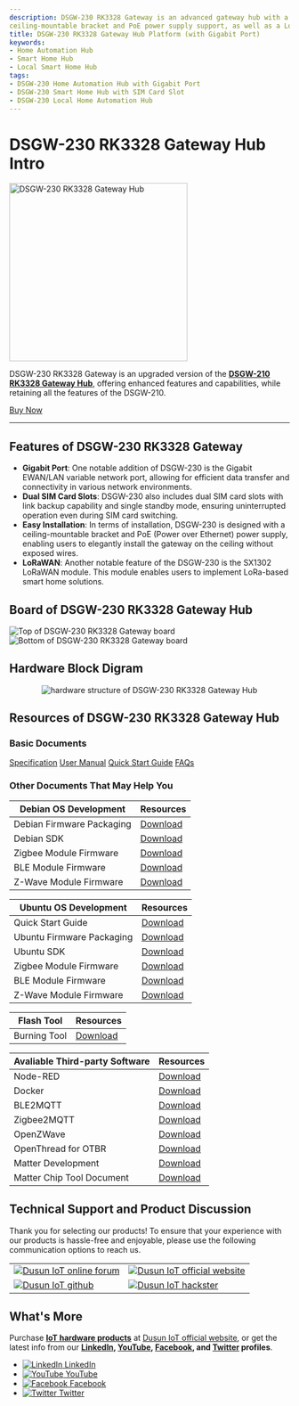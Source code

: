 ```yaml
---
description: DSGW-230 RK3328 Gateway is an advanced gateway hub with a Gigabit port, dual SIM card slots,
ceiling-mountable bracket and PoE power supply support, as well as a LoRaWAN module. It is an upgraded version of DSGW-210 with enhanced features and capabilities. 
title: DSGW-230 RK3328 Gateway Hub Platform (with Gigabit Port)  
keywords:
- Home Automation Hub
- Smart Home Hub
- Local Smart Home Hub
tags:
- DSGW-230 Home Automation Hub with Gigabit Port
- DSGW-230 Smart Home Hub with SIM Card Slot
- DSGW-230 Local Home Automation Hub
---
```

<link rel='stylesheet'  href='../../../src/css/custom.css' />


# DSGW-230 RK3328 Gateway Hub Intro  

<div style={{ display: 'flex', justifyContent: 'center' }}>
  <img src="https://www.dusuniot.com/wp-content/uploads/2023/08/DSGW-230-front.jpg" alt="DSGW-230 RK3328 Gateway Hub" width="320" height="320" style={{ marginBottom: '20px' }} />
</div>

DSGW-230 RK3328 Gateway is an upgraded version of the **[DSGW-210 RK3328 Gateway Hub](https://wiki.dusuniot.com/iot-gateway-hardware/dsgw-210-rk3328-gateway/overview)**, offering enhanced features and capabilities, while retaining all the features of the DSGW-210.  

<div style={{ display: 'flex', justifyContent: 'center' }}>
  <a href="https://www.dusuniot.com/product/dsgw-230-gigabit-poe-gateway-ceiling-mountable/" style={{ display: 'inline-block', backgroundColor: '#F6940B', color: '#ffffff', padding: '10px 20px', textDecoration: 'none', borderRadius: '4px' }}>Buy Now</a>
</div>

***
## Features of DSGW-230 RK3328 Gateway  
- **Gigabit Port**: One notable addition of DSGW-230 is the Gigabit EWAN/LAN variable network port, allowing for efficient data transfer and connectivity in various network environments.   
- **Dual SIM Card Slots**: DSGW-230 also includes dual SIM card slots with link backup capability and single standby mode, ensuring uninterrupted operation even during SIM card switching.   
- **Easy Installation**: In terms of installation, DSGW-230 is designed with a ceiling-mountable bracket and PoE (Power over Ethernet) power supply, enabling users to elegantly install the gateway on the ceiling without exposed wires. 
- **LoRaWAN**: Another notable feature of the DSGW-230 is the SX1302 LoRaWAN module. This module enables users to implement LoRa-based smart home solutions.  

## Board of DSGW-230 RK3328 Gateway Hub  

<div style={{ display: 'flex', justifyContent: 'center' }}>
  <img src="https://www.dusuniot.com/wp-content/uploads/2023/08/dsgw-230-hardware-font-1024x713.jpg" alt="Top of DSGW-230 RK3328 Gateway board" style={{ maxWidth: '50%', height: 'auto', marginRight: '10px' }} />
  <img src="https://www.dusuniot.com/wp-content/uploads/2023/04/230-back-1024x713.jpg.webp" alt="Bottom of DSGW-230 RK3328 Gateway board" style={{ maxWidth: '50%', height: 'auto', marginLeft: '10px' }} />
</div>

## Hardware Block Digram   
<div style="text-align:center">
    <img src="https://www.dusuniot.com/wp-content/uploads/2022/08/DSGW-230-2-600x342.png.webp" alt="hardware structure of DSGW-230 RK3328 Gateway Hub" />
</div> 

## Resources of DSGW-230 RK3328 Gateway Hub  
### Basic Documents  

<div class="custom-links">
  <a href="https://wiki.dusuniot.com/iot-gateway-hardware/dsgw-230-rk3328-gateway/specification">Specification</a>
  <a href="https://wiki.dusuniot.com/iot-gateway-hardware/dsgw-230-rk3328-gateway/user-manual">User Manual</a>
  <a href="https://wiki.dusuniot.com/iot-gateway-hardware/dsgw-230-rk3328-gateway/quick-start-guide">Quick Start Guide</a>
  <a href="https://wiki.dusuniot.com/iot-gateway-hardware/dsgw-230-rk3328-gateway/faqs">FAQs</a> 
</div>

### Other Documents That May Help You  

| Debian OS Development | Resources |
|-----|-----|
| Debian Firmware Packaging | [Download](https://drive.google.com/file/d/1x-8DAzvVepfEaxCmXx6PI-bN3sQHPmt-/view) |
| Debian SDK | [Download](https://drive.google.com/file/d/1m6Wx-GVyvAP8dgnCXifymO-pYcP4rsWs/view) |
| Zigbee Module Firmware | [Download](https://drive.google.com/file/d/1YFGbySkt5w2zO-OeXImsmlc0yeIfWEZo/view) |
| BLE Module Firmware | [Download](https://drive.google.com/file/d/1zMin7xmcUo4SV_qivZtZWKSDh2iUFrRu/view) |
| Z-Wave Module Firmware | [Download](https://drive.google.com/file/d/1EsSlYPoo3sobR2fjGW-7dpIRZty6pToG/view) |

| Ubuntu OS Development | Resources |
|-----|-----|
| Quick Start Guide | [Download](https://drive.google.com/file/d/1Vh_KMz24UfC93CNsCdVUoOhZd3UFcR1V/view) |
| Ubuntu Firmware Packaging | [Download](https://drive.google.com/file/d/1i1gZl6JOMwTnBoJEWrPr00nOgEiZ2pRQ/view) |
| Ubuntu SDK | [Download](https://drive.google.com/file/d/1NmUuKUEguMVxOQfWGyjAQtACm5HgV5Dx/view) |
| Zigbee Module Firmware | [Download](https://drive.google.com/file/d/1YFGbySkt5w2zO-OeXImsmlc0yeIfWEZo/view) |
| BLE Module Firmware | [Download](https://drive.google.com/file/d/1zMin7xmcUo4SV_qivZtZWKSDh2iUFrRu/view) |
| Z-Wave Module Firmware | [Download](https://drive.google.com/file/d/1EsSlYPoo3sobR2fjGW-7dpIRZty6pToG/view) |

| Flash Tool | Resources |
|-----|-----|
| Burning Tool | [Download](https://drive.google.com/file/d/1CYM9ey8GB-ZnZ-rpbUxq7TCjShNKgawO/view) |

| Avaliable Third-party Software | Resources |
|-----|-----|
| Node-RED | [Download](https://drive.google.com/file/d/1Hb4lVlJ9k5jm-WhZIMHAsRS7bBKGI4P6/view) |
| Docker | [Download](https://drive.google.com/file/d/1mGEHJ3N1FglVTqszyc9VMidxtmaXthoS/view) |
| BLE2MQTT | [Download](https://drive.google.com/file/d/1KptreJ1ia3MCavzLcpWJiclR_h7vtcCM/view) |
| Zigbee2MQTT | [Download](https://drive.google.com/file/d/1dC-1jHkZxDA0hMAxHlBIxipioy-BF-iS/view) |
| OpenZWave | [Download](https://drive.google.com/file/d/1qD8t4uYPQ3-wVSHexO_gPP2ym0ecmEgU/view) |
| OpenThread for OTBR | [Download](https://drive.google.com/file/d/1roK7tqAJO1-1PvFuKcUTJpnwSYSPF6cu/view) |
| Matter Development | [Download](https://drive.google.com/file/d/1y2lsBK_368xx6XQF_Bb3yiXd_8CrVCBo/view) |
| Matter Chip Tool Document | [Download](https://drive.google.com/file/d/1AVfyN4ono0cKEOsvI5S5_Av2Rd_Fj_oi/view) |

## Technical Support and Product Discussion

Thank you for selecting our products! To ensure that your experience with our products is hassle-free and enjoyable, please use the following communication options to reach us.   

<table>
  <tr>
    <td>
      <a href="https://community.dusuniot.com/"><img src="https://www.dusuniot.com/wp-content/uploads/2023/10/dusun-iot-online-forum.png" alt="Dusun IoT online forum" style={{ maxWidth: '100%', height: 'auto' }}/></a>
    </td>
    <td>
      <a href="https://www.dusuniot.com/"><img src="https://www.dusuniot.com/wp-content/uploads/2023/10/dusun-iot-official-website.png" alt="Dusun IoT official website" style={{ maxWidth: '100%', height: 'auto' }}/></a>
    </td>
  </tr>
  <tr>
    <td>
      <a href="https://github.com/dusun001/wiki"><img src="https://www.dusuniot.com/wp-content/uploads/2023/10/dusun-iot-github.png" alt="Dusun IoT github" style={{ maxWidth: '100%', height: 'auto' }}/></a>
    </td>
    <td>
      <a href="https://www.hackster.io/dusun-iot/"><img src="https://www.dusuniot.com/wp-content/uploads/2023/10/dusun-iot-hackster.png" alt="Dusun IoT hackster" style={{ maxWidth: '100%', height: 'auto' }}/></a>
    </td>
  </tr>
</table>

## What's More
Purchase **[IoT hardware products](https://www.dusuniot.com/shop/)** at [Dusun IoT official website](https://www.dusuniot.com/), or get the latest info from our **[LinkedIn](https://www.linkedin.com/company/dusun-electron-ltd/), [YouTube](https://www.youtube.com/channel/UCyb4PpqVgvKgC9KpkByZaaQ), [Facebook](https://www.facebook.com/DUSUN-IoT-101398069457701), and [Twitter](https://twitter.com/Dusunelectron) profiles**. 

<ul class="social-media-list">
  <li class="social-media-list-item">
    <a href="https://www.linkedin.com/company/dusun-electron-ltd/">
      <img src="https://www.dusuniot.com/wp-content/uploads/2023/10/dusun-iot-linkedin.png" alt="LinkedIn"/>
      LinkedIn
    </a>
  </li>
  <li class="social-media-list-item">
    <a href="https://www.youtube.com/channel/UCyb4PpqVgvKgC9KpkByZaaQ">
      <img src="https://www.dusuniot.com/wp-content/uploads/2023/10/dusun-iot-youtube.png" alt="YouTube"/>
      YouTube
    </a>
  </li>
  <li class="social-media-list-item">
    <a href="https://www.facebook.com/DUSUN-IoT-101398069457701">
      <img src="https://www.dusuniot.com/wp-content/uploads/2023/10/dusun-iot-facebook.png" alt="Facebook"/>
      Facebook
    </a>
  </li>
  <li class="social-media-list-item">
    <a href="https://twitter.com/Dusunelectron">
      <img src="https://www.dusuniot.com/wp-content/uploads/2023/10/dusun-iot-twitter.png" alt="Twitter"/>
      Twitter
    </a>
  </li>
</ul>
